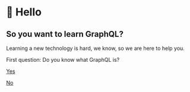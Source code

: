 # 👋 Hello

## So you want to learn GraphQL?

Learning a new technology is hard, we know, so we are here to help you.

First question: Do you know what GraphQL is?

[Yes](/docs/what-to-learn.md)

[No](/docs/what-is-graphql.md)
